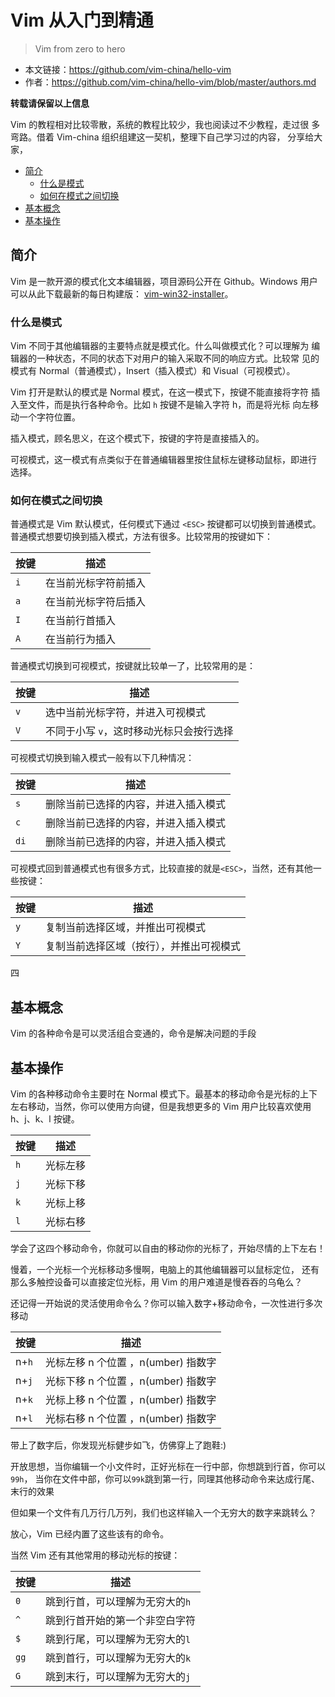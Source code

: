 # Vim 从入门到精通

> Vim from zero to hero

- 本文链接：<https://github.com/vim-china/hello-vim>
- 作者：<https://github.com/vim-china/hello-vim/blob/master/authors.md>

**转载请保留以上信息**

Vim 的教程相对比较零散，系统的教程比较少，我也阅读过不少教程，走过很
多弯路。借着 Vim-china 组织组建这一契机，整理下自己学习过的内容，
分享给大家，

<!-- vim-markdown-toc GFM -->

- [简介](#简介)
  - [什么是模式](#什么是模式)
  - [如何在模式之间切换](#如何在模式之间切换)
- [基本概念](#基本概念)
- [基本操作](#基本操作)

<!-- vim-markdown-toc -->

## 简介

Vim 是一款开源的模式化文本编辑器，项目源码公开在 Github。Windows 用户
可以从此下载最新的每日构建版： [vim-win32-installer](https://github.com/vim/vim-win32-installer/releases)。

### 什么是模式

Vim 不同于其他编辑器的主要特点就是模式化。什么叫做模式化？可以理解为
编辑器的一种状态，不同的状态下对用户的输入采取不同的响应方式。比较常
见的模式有 Normal（普通模式），Insert（插入模式）和 Visual（可视模式）。

Vim 打开是默认的模式是 Normal 模式，在这一模式下，按键不能直接将字符
插入至文件，而是执行各种命令。比如 `h` 按键不是输入字符 h，而是将光标
向左移动一个字符位置。

插入模式，顾名思义，在这个模式下，按键的字符是直接插入的。

可视模式，这一模式有点类似于在普通编辑器里按住鼠标左键移动鼠标，即进行
选择。

### 如何在模式之间切换

普通模式是 Vim 默认模式，任何模式下通过 `<ESC>` 按键都可以切换到普通模式。
普通模式想要切换到插入模式，方法有很多。比较常用的按键如下：

| 按键 | 描述                 |
| ---- | -------------------- |
| `i`  | 在当前光标字符前插入 |
| `a`  | 在当前光标字符后插入 |
| `I`  | 在当前行首插入       |
| `A`  | 在当前行为插入       |

普通模式切换到可视模式，按键就比较单一了，比较常用的是：

| 按键 | 描述                                     |
| ---- | ---------------------------------------- |
| `v`  | 选中当前光标字符，并进入可视模式         |
| `V`  | 不同于小写 `v`，这时移动光标只会按行选择 |

可视模式切换到输入模式一般有以下几种情况：

| 按键 | 描述                                 |
| ---- | ------------------------------------ |
| `s`  | 删除当前已选择的内容，并进入插入模式 |
| `c`  | 删除当前已选择的内容，并进入插入模式 |
| `di` | 删除当前已选择的内容，并进入插入模式 |

可视模式回到普通模式也有很多方式，比较直接的就是`<ESC>`，当然，还有其他一些按键：

| 按键 | 描述                                     |
| ---- | ---------------------------------------- |
| `y`  | 复制当前选择区域，并推出可视模式         |
| `Y`  | 复制当前选择区域（按行），并推出可视模式 |

四

## 基本概念

Vim 的各种命令是可以灵活组合变通的，命令是解决问题的手段

## 基本操作

Vim 的各种移动命令主要时在 Normal 模式下。最基本的移动命令是光标的上下
左右移动，当然，你可以使用方向键，但是我想更多的 Vim 用户比较喜欢使用
h、j、k、l 按键。

| 按键 | 描述                                     |
| ---- | ---------------------------------------- |
| `h`  | 光标左移                                 |
| `j`  | 光标下移                                 |
| `k`  | 光标上移                                 |
| `l`  | 光标右移                                 

学会了这四个移动命令，你就可以自由的移动你的光标了，开始尽情的上下左右！

慢着，一个光标一个光标移动多慢啊，电脑上的其他编辑器可以鼠标定位，
还有那么多触控设备可以直接定位光标，用 Vim 的用户难道是慢吞吞的乌龟么？

还记得一开始说的灵活使用命令么？你可以输入数字+移动命令，一次性进行多次移动

| 按键 | 描述                                     |
| ---- | ---------------------------------------- |
| n+`h`| 光标左移 n 个位置 ，n(umber) 指数字      |
| n+`j`| 光标下移 n 个位置 ，n(umber) 指数字      |
| n+`k`| 光标上移 n 个位置 ，n(umber) 指数字      |
| n+`l`| 光标右移 n 个位置 ，n(umber) 指数字      |
                                
带上了数字后，你发现光标健步如飞，仿佛穿上了跑鞋:)

开放思想，当你编辑一个小文件时，正好光标在一行中部，你想跳到行首，你可以`99h`，
当你在文件中部，你可以`99k`跳到第一行，同理其他移动命令来达成行尾、末行的效果

但如果一个文件有几万行几万列，我们也这样输入一个无穷大的数字来跳转么？

放心，Vim 已经内置了这些该有的命令。

当然 Vim 还有其他常用的移动光标的按键：

| 按键 | 描述                                     |
| ---- | ---------------------------------------- |
| `0`  | 跳到行首，可以理解为无穷大的`h`          |
| `^`  | 跳到行首开始的第一个非空白字符           |
| `$`  | 跳到行尾，可以理解为无穷大的`l`          |
| `gg` | 跳到首行，可以理解为无穷大的`k`          |
| `G`  | 跳到末行，可以理解为无穷大的`j`          |

